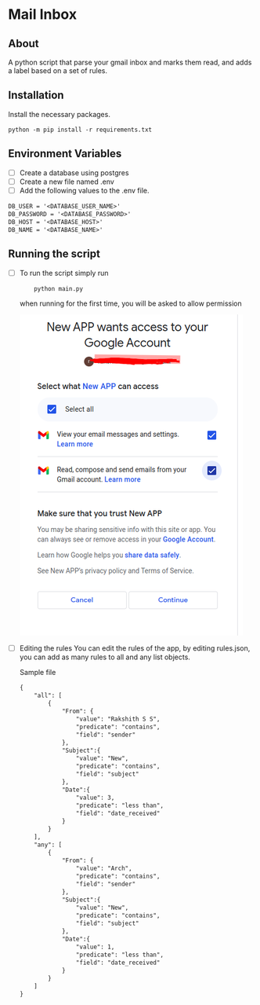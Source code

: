 # Mail Inbox 

## About 

A python script that parse your gmail inbox and marks them read, and adds a label based on a set of rules.

## Installation

Install the necessary packages.
```
python -m pip install -r requirements.txt
```

## Environment Variables 

+ [ ] Create a database using postgres
+ [ ] Create a new file named .env
+ [ ] Add the following values to the .env file.
```
DB_USER = '<DATABASE_USER_NAME>'
DB_PASSWORD = '<DATABASE_PASSWORD>'
DB_HOST = '<DATABASE_HOST>'
DB_NAME = '<DATABASE_NAME>'
```

## Running the script

+ [ ] To run the script simply run 
    
    ```
        python main.py
    ```
    
    when running for the first time, you will be asked to allow permission

    ![allow permission](assets/authenticate.png) 

+ [ ] Editing the rules
    You can edit the rules of the app, by editing rules.json, you can add as many rules to all and any list objects.

    Sample file
    ```
    {
        "all": [
            {
                "From": {
                    "value": "Rakshith S S",
                    "predicate": "contains",
                    "field": "sender"
                },
                "Subject":{
                    "value": "New",
                    "predicate": "contains",
                    "field": "subject"
                },
                "Date":{
                    "value": 3,
                    "predicate": "less than",
                    "field": "date_received"
                }
            }
        ],
        "any": [
            {
                "From": {
                    "value": "Arch",
                    "predicate": "contains",
                    "field": "sender"
                },
                "Subject":{
                    "value": "New",
                    "predicate": "contains",
                    "field": "subject"
                },
                "Date":{
                    "value": 1,
                    "predicate": "less than",
                    "field": "date_received"
                }
            }
        ]
    }
    ```

